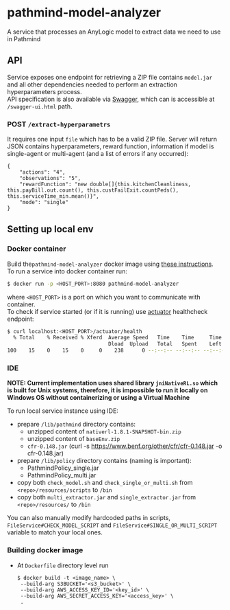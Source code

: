 # pathmind-model-analyzer
A service that processes an AnyLogic model to extract data we need to use in Pathmind

## API
Service exposes one endpoint for retrieving a ZIP file contains `model.jar` and all other dependencies needed to perform an extraction hyperparameters process. <br/>
API specification is also available via [Swagger](https://swagger.io/), which can is accessible at `/swagger-ui.html` path.  

### POST `/extract-hyperparametrs`
It requires one input `file` which has to be a valid ZIP file. Server will return JSON contains hyperparameters, reward function, information if model is single-agent or multi-agent (and a list of errors if any occurred):
```
{
	"actions": "4",
	"observations": "5",
	"rewardFunction": "new double[]{this.kitchenCleanliness, this.payBill.out.count(), this.custFailExit.countPeds(), this.serviceTime_min.mean()}",
	"mode": "single"
}
```


## Setting up local env
### Docker container
Build the`pathmind-model-analyzer` docker image using [these instructions](https://github.com/SkymindIO/nativerl/tree/dev/nativerl-analyzer#building-docker-image).<br/>
To run a service into docker container run:
```bash
$ docker run -p <HOST_PORT>:8080 pathmind-model-analyzer
```
where `<HOST_PORT>` is a port on which you want to communicate with container. <br/>
To check if service started (or if it is running) use [actuator](https://docs.spring.io/spring-boot/docs/current/reference/html/production-ready-features.html) healthcheck endpoint:
``` bash
$ curl localhost:<HOST_PORT>/actuator/health
  % Total    % Received % Xferd  Average Speed   Time    Time     Time  Current
                                 Dload  Upload   Total   Spent    Left  Speed
100    15    0    15    0     0    238      0 --:--:-- --:--:-- --:--:--   238{"status":"UP"}
```

### IDE
**NOTE: Current implementation uses shared library `jniNativeRL.so` which is built for Unix systems, therefore, it is impossible to run it locally on Windows OS without containerizing or using a Virtual Machine** <br/>

To run local service instance using IDE:
* prepare `/lib/pathmind` directory contains:
  * unzipped content of `nativerl-1.8.1-SNAPSHOT-bin.zip`
  * unzipped content of `baseEnv.zip`
  * `cfr-0.148.jar` (curl -s https://www.benf.org/other/cfr/cfr-0.148.jar -o cfr-0.148.jar)
* prepare `/lib/policy` directory contains (naming is important):
  * PathmindPolicy_single.jar
  * PathmindPolicy_multi.jar
* copy both `check_model.sh` and `check_single_or_multi.sh` from `<repo>/resources/scripts` to `/bin`
* copy both `multi_extractor.jar` and `single_extractor.jar` from `<repo>/resources/` to `/bin`

You can also manually modify hardcoded paths in scripts, `FileService#CHECK_MODEL_SCRIPT` and `FileService#SINGLE_OR_MULTI_SCRIPT` variable to match your local ones.


### Building docker image

* At `Dockerfile` directory level run 
  ```
  $ docker build -t <image_name> \ 
   --build-arg S3BUCKET='<s3_bucket>' \
   --build-arg AWS_ACCESS_KEY_ID='<key_id>' \
   --build-arg AWS_SECRET_ACCESS_KEY='<access_key>' \
   .
  ```
